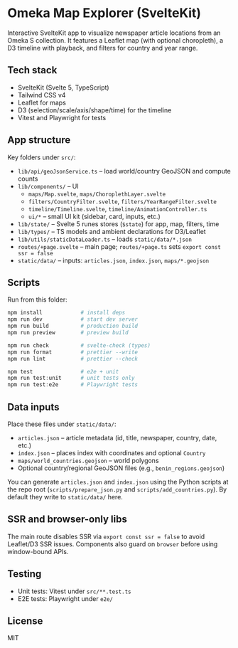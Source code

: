 # Omeka Map Explorer (SvelteKit)

Interactive SvelteKit app to visualize newspaper article locations from an Omeka S collection. It features a Leaflet map (with optional choropleth), a D3 timeline with playback, and filters for country and year range.

## Tech stack

- SvelteKit (Svelte 5, TypeScript)
- Tailwind CSS v4
- Leaflet for maps
- D3 (selection/scale/axis/shape/time) for the timeline
- Vitest and Playwright for tests

## App structure

Key folders under `src/`:

- `lib/api/geoJsonService.ts` – load world/country GeoJSON and compute counts
- `lib/components/` – UI
	- `maps/Map.svelte`, `maps/ChoroplethLayer.svelte`
	- `filters/CountryFilter.svelte`, `filters/YearRangeFilter.svelte`
	- `timeline/Timeline.svelte`, `timeline/AnimationController.ts`
	- `ui/*` – small UI kit (sidebar, card, inputs, etc.)
- `lib/state/` – Svelte 5 runes stores (`$state`) for app, map, filters, time
- `lib/types/` – TS models and ambient declarations for D3/Leaflet
- `lib/utils/staticDataLoader.ts` – loads `static/data/*.json`
- `routes/+page.svelte` – main page; `routes/+page.ts` sets `export const ssr = false`
- `static/data/` – inputs: `articles.json`, `index.json`, `maps/*.geojson`

## Scripts

Run from this folder:

```powershell
npm install            # install deps
npm run dev            # start dev server
npm run build          # production build
npm run preview        # preview build

npm run check          # svelte-check (types)
npm run format         # prettier --write
npm run lint           # prettier --check

npm test               # e2e + unit
npm run test:unit      # unit tests only
npm run test:e2e       # Playwright tests
```

## Data inputs

Place these files under `static/data/`:

- `articles.json` – article metadata (id, title, newspaper, country, date, etc.)
- `index.json` – places index with coordinates and optional `Country`
- `maps/world_countries.geojson` – world polygons
- Optional country/regional GeoJSON files (e.g., `benin_regions.geojson`)

You can generate `articles.json` and `index.json` using the Python scripts at the repo root (`scripts/prepare_json.py` and `scripts/add_countries.py`). By default they write to `static/data/` here.

## SSR and browser-only libs

The main route disables SSR via `export const ssr = false` to avoid Leaflet/D3 SSR issues. Components also guard on `browser` before using window-bound APIs.

## Testing

- Unit tests: Vitest under `src/**.test.ts`
- E2E tests: Playwright under `e2e/`

## License

MIT
